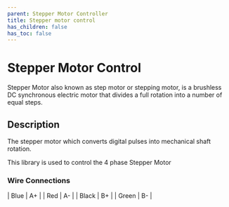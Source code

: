 ```yaml
---
parent: Stepper Motor Controller
title: Stepper motor control
has_children: false
has_toc: false
---
```


# Stepper Motor Control

Stepper Motor also known as step motor or stepping motor, is a brushless DC synchronous electric motor that divides a full rotation into a number of equal steps.

## Description

The stepper motor which converts digital pulses into mechanical shaft rotation.

This library is used to control the 4 phase Stepper Motor

### Wire Connections

| Blue  | A+ |
| Red   | A- |
| Black | B+ |
| Green | B- |
